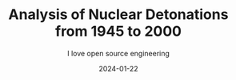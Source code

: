---
title: Analysis of Nuclear Detonations from 1945 to 2000
authors:
  - name: Colin Jaworowski
    affiliations:
      - NCSSM
date: 2024-01-22
subtitle: I love open source engineering
abbreviations: 
  NCSSM: North Carolina School of Science and Mathematics
---